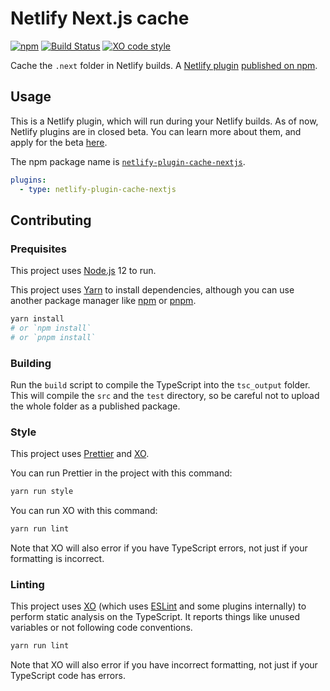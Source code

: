 # Netlify Next.js cache

[![npm](https://img.shields.io/npm/v/netlify-plugin-cache-nextjs)](https://www.npmjs.com/package/netlify-plugin-cache-nextjs)
[![Build Status](https://github.com/pizzafox/netlify-cache-nextjs/workflows/CI/badge.svg)](https://github.com/pizzafox/netlify-cache-nextjs/actions)
[![XO code style](https://img.shields.io/badge/code_style-XO-5ed9c7.svg)](https://github.com/xojs/xo)

Cache the `.next` folder in Netlify builds.
A [Netlify plugin](https://www.netlify.com/build/plugins-beta/) [published on npm](https://www.npmjs.com/package/netlify-plugin-cache-nextjs).

## Usage

This is a Netlify plugin, which will run during your Netlify builds.
As of now, Netlify plugins are in closed beta.
You can learn more about them, and apply for the beta [here](https://www.netlify.com/build/plugins-beta/).

The npm package name is [`netlify-plugin-cache-nextjs`](https://www.npmjs.com/package/netlify-plugin-cache-nextjs).

```yaml
plugins:
  - type: netlify-plugin-cache-nextjs
```

## Contributing

### Prequisites

This project uses [Node.js](https://nodejs.org) 12 to run.

This project uses [Yarn](https://yarnpkg.com) to install dependencies, although you can use another package manager like [npm](https://www.npmjs.com) or [pnpm](https://pnpm.js.org).

```sh
yarn install
# or `npm install`
# or `pnpm install`
```

### Building

Run the `build` script to compile the TypeScript into the `tsc_output` folder.
This will compile the `src` and the `test` directory, so be careful not to upload the whole folder as a published package.

### Style

This project uses [Prettier](https://prettier.io) and [XO](https://github.com/xojs/xo).

You can run Prettier in the project with this command:

```sh
yarn run style
```

You can run XO with this command:

```sh
yarn run lint
```

Note that XO will also error if you have TypeScript errors, not just if your formatting is incorrect.

### Linting

This project uses [XO](https://github.com/xojs/xo) (which uses [ESLint](https://eslint.org) and some plugins internally) to perform static analysis on the TypeScript.
It reports things like unused variables or not following code conventions.

```sh
yarn run lint
```

Note that XO will also error if you have incorrect formatting, not just if your TypeScript code has errors.
